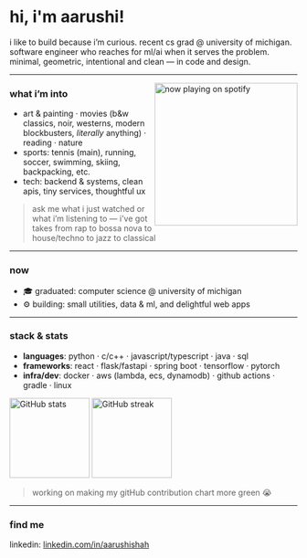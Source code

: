 # hi, i'm aarushi!

i like to build because i’m curious. recent cs grad @ university of michigan. software engineer who reaches for ml/ai when it serves the problem. minimal, geometric, intentional and clean — in code and design.

---

<a href="https://github.com/kittinan/spotify-github-profile">
  <img src="https://spotify-now-playing-aarushis18.vercel.app/api/view?uid=aarushi18&cover_image=true&theme=default&show_offline=false&background_color=202830&interchange=true&bar_color_cover=true"
       alt="now playing on spotify" align="right" width="250" />
</a>

### what i’m into

* art & painting · movies (b&w classics, noir, westerns, modern blockbusters, <em>literally</em> anything) · reading · nature
* sports: tennis (main), running, soccer, swimming, skiing, backpacking, etc.
* tech: backend & systems, clean apis, tiny services, thoughtful ux

> ask me what i just watched or what i’m listening to — i’ve got takes from rap to bossa nova to house/techno to jazz to classical
<!-- two-column row: text left, card right -->
<!-- borderless two-column layout using a floated image -->

---
### now
- 🎓 graduated: computer science @ university of michigan
- ⚙️ building: small utilities, data & ml, and delightful web apps
---
### stack & stats
* **languages**: python · c/c++ · javascript/typescript · java · sql
* **frameworks**: react · flask/fastapi · spring boot · tensorflow · pytorch
* **infra/dev**: docker · aws (lambda, ecs, dynamodb) · github actions · gradle · linux

<p align="left">

  <!-- GitHub Stats -->
  <picture>
    <source media="(prefers-color-scheme: dark)"
            srcset="https://github-readme-stats.vercel.app/api?username=aarushis18&show_icons=true&hide=stars&theme=dark&bg_color=00000000&hide_border=true" />
    <source media="(prefers-color-scheme: light)"
            srcset="https://github-readme-stats.vercel.app/api?username=aarushis18&show_icons=true&hide=stars&theme=graywhite&bg_color=00000000&hide_border=true" />
    <img alt="GitHub stats"
         src="https://github-readme-stats.vercel.app/api?username=aarushis18&show_icons=true&hide=stars&theme=graywhite&bg_color=00000000&hide_border=true"
         height="140" />
  </picture>

  <!-- Streak Stats -->
  <picture>
    <source media="(prefers-color-scheme: dark)"
            srcset="https://github-readme-streak-stats.herokuapp.com/?user=aarushis18&theme=dark&hide_border=true&background=00000000" />
    <source media="(prefers-color-scheme: light)"
            srcset="https://github-readme-streak-stats.herokuapp.com/?user=aarushis18&theme=default&hide_border=true&background=00000000" />
    <img alt="GitHub streak"
         src="https://github-readme-streak-stats.herokuapp.com/?user=aarushis18&theme=default&hide_border=true&background=00000000"
         height="140" />
  </picture>

  <!-- Optional: Top Languages (kept commented) -->
  <!--
  <picture>
    <source media="(prefers-color-scheme: dark)"
            srcset="https://github-readme-stats.vercel.app/api/top-langs/?username=aarushis18&layout=compact&theme=dark&bg_color=00000000&hide_border=true" />
    <source media="(prefers-color-scheme: light)"
            srcset="https://github-readme-stats.vercel.app/api/top-langs/?username=aarushis18&layout=compact&theme=graywhite&bg_color=00000000&hide_border=true" />
    <img alt="Top languages"
         src="https://github-readme-stats.vercel.app/api/top-langs/?username=aarushis18&layout=compact&theme=graywhite&bg_color=00000000&hide_border=true"
         height="140" />
  </picture>
  -->

</p>

>working on making my gitHub contribution chart more green 😭
---
### find me
linkedin: [linkedin.com/in/aarushishah](https://www.linkedin.com/in/aarushishah)

<!-- notes for future me:
- optionally wire up a github action to update “last watched” (letterboxd)
- keep this short. link out to write‑ups instead of over‑explaining here. -->
